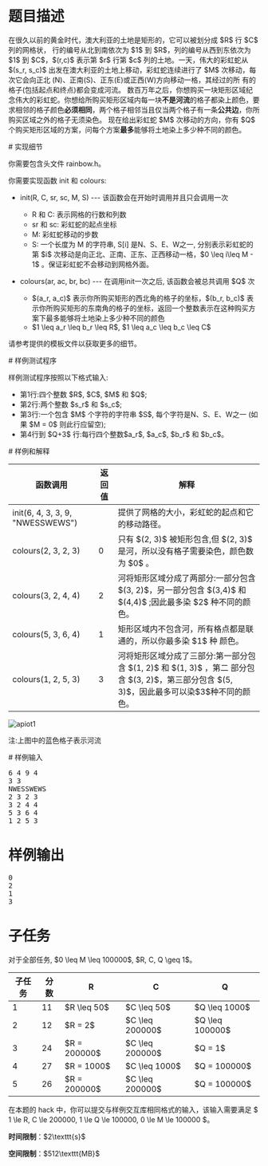 # 题目描述

<p>在很久以前的黄金时代，澳大利亚的土地是矩形的，它可以被划分成 $R$ 行 $C$ 列的网格状， 行的编号从北到南依次为 $1$ 到 $R$，列的编号从西到东依次为 $1$ 到 $C$，$(r,c)$ 表示第 $r$ 行第 $c$ 列的土地。一天，伟大的彩虹蛇从 $(s_r, s_c)$ 出发在澳大利亚的土地上移动，彩虹蛇连续进行了 $M$ 次移动，每次它会向正北 (N)、正南(S)、正东(E)或正西(W)方向移动一格，其经过的所 有的格子(包括起点和终点)都会变成河流。
数百万年之后，你想购买一块矩形区域纪念伟大的彩虹蛇。你想给所购买矩形区域内每一块<strong>不是河流</strong>的格子都染上颜色，要求相邻的格子颜色<strong>必须相同</strong>，两个格子相邻当且仅当两个格子有一条<strong>公共边</strong>，你所购买区域之外的格子无须染色。
现在给出彩虹蛇 $M$ 次移动的方向，你有 $Q$ 个购买矩形区域的方案，问每个方案<strong>最多</strong>能够将土地染上多少种不同的颜色。</p>
# 实现细节


<p>你需要包含头文件 rainbow.h。</p>
<p>你需要实现函数 init 和 colours:</p>
<ul><li><p>init(R, C, sr, sc, M, S) --- 该函数会在开始时调用并且只会调用一次</p>
<ul><li>R 和 C: 表示网格的行数和列数</li>
<li>sr 和 sc: 彩虹蛇的起点坐标</li>
<li>M: 彩虹蛇移动的步数</li>
<li>S: 一个长度为 M 的字符串, S[i] 是N、S、E、W之一, 分别表示彩虹蛇的第 $i$ 次移动是向正北、正南、正东、正西移动一格，$0 \leq i\leq M - 1$ 。保证彩虹蛇不会移动到网格外面。</li>
</ul></li>
<li><p>colours(ar, ac, br, bc) --- 在调用init一次之后, 该函数会被总共调用 $Q$ 次</p>
<ul><li>$(a_r, a_c)$ 表示你所购买矩形的西北角的格子的坐标，$(b_r, b_c)$ 表示你所购买矩形的东南角的格子的坐标，返回一个整数表示在这种购买方案下最多能够将土地染上多少种不同的颜色</li>
<li>$1 \leq a_r \leq b_r \leq R$, $1 \leq a_c \leq b_c \leq C$</li>
</ul></li>
</ul><p>请参考提供的模板文件以获取更多的细节。</p>
# 样例测试程序


<p>样例测试程序按照以下格式输入:</p>
<ul><li>第1行:四个整数 $R$, $C$, $M$ 和 $Q$;</li>
<li>第2行:两个整数 $s_r$ 和 $s_c$;</li>
<li>第3行:一个包含 $M$ 个字符的字符串 $S$, 每个字符是N、S、E、W之一 (如果 $M = 0$ 则此行应留空);</li>
<li>第4行到 $Q+3$ 行:每行四个整数$a_r$, $a_c$, $b_r$ 和 $b_c$。</li>
</ul># 样例和解释


<div class="table-responsive">
<table class="table table-bordered table-text-center table-vertical-middle"><thead><tr><th>函数调用</th>
<th>返回值</th>
<th>解释</th>
</tr></thead><tbody><tr><td>init(6, 4, 3, 3, 9, &#34;NWESSWEWS&#34;)</td><td></td><td>提供了网格的大小，彩虹蛇的起点和它的移动路径。</td>
</tr><tr><td>colours(2, 3, 2, 3)</td><td>0</td><td>只有 $(2, 3)$ 被矩形包含,但 $(2, 3)$ 是河，所以没有格子需要染色，颜色数为 $0$ 。</td>
</tr><tr><td>colours(3, 2, 4, 4)</td><td>2</td><td>河将矩形区域分成了两部分:一部分包含 $(3, 2)$，另一部分包含 $(3,4)$ 和 $(4,4)$ ;因此最多染 $2$ 种不同的颜色。</td>
</tr><tr><td>colours(5, 3, 6, 4)</td><td>1</td><td>矩形区域内不包含河，所有格点都是联通的，所以你最多染 $1$ 种 颜色。</td>
</tr><tr><td>colours(1, 2, 5, 3)</td><td>3</td><td>河将矩形区域分成了三部分:第一部分包含 $(1, 2)$ 和 $(1, 3)$ ，第二 部分包含 $(3, 2)$，第三部分包含 $(5, 3)$，因此最多可以染$3$种不同的颜色。</td>
</tr></tbody></table></div>

<p><img src="source/uoj/303/img/aHR0cHM6Ly9zMS5heDF4LmNvbS8yMDE4LzA2LzEzL0NPVFVSSC5tZC5wbmc=.png" alt="apiot1"/></p>
<p>注:上图中的蓝色格子表示河流</p>
# 样例输入


<pre>6 4 9 4 
3 3 
NWESSWEWS 
2 3 2 3 
3 2 4 4 
5 3 6 4 
1 2 5 3
</pre>

# 样例输出


<pre>0
2
1
3
</pre>

# 子任务


<p>对于全部任务, $0 \leq M \leq 100000$, $R, C, Q \geq 1$。</p>
<table class="table table-bordered table-text-center table-vertical-middle"><thead><tr><th>子任务</th><th>分数</th><th>R</th><th>C</th><th>Q</th></tr></thead><tbody><tr><td>1</td><td>11</td><td> $R \leq 50$ </td><td> $C \leq 50$ </td><td> $Q \leq 1000$ </td></tr><tr><td>2</td><td>12</td><td> $R = 2$ </td><td> $C \leq 200000$ </td><td> $Q \leq 100000$ </td></tr><tr><td>3</td><td>24</td><td> $R = 200000$ </td><td> $C \leq 200000$ </td><td> $Q = 1$ </td></tr><tr><td>4</td><td>27</td><td> $R = 1000$ </td><td> $C \leq 1000$ </td><td> $Q = 100000$ </td></tr><tr><td>5</td><td>26</td><td> $R = 200000$ </td><td> $C \leq 200000$ </td><td> $Q = 100000$ </td></tr></tbody></table><p>在本题的 hack 中，你可以提交与样例交互库相同格式的输入，该输入需要满足 $ 1 \le R, C \le 200000, 1 \le Q \le 100000, 0 \le M \le 100000 $。</p>
<p><strong>时间限制</strong>：$2\texttt{s}$</p>
<p><strong>空间限制</strong>：$512\texttt{MB}$</p>
